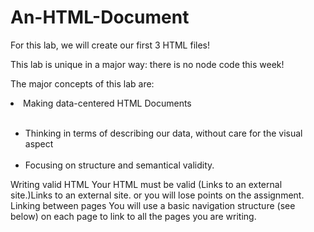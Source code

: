# An-HTML-Document

For this lab, we will create our first 3 HTML files!

This lab is unique in a major way: there is no node code this week!

The major concepts of this lab are:
<li>Making data-centered HTML Documents</li>
<ul>
  <li>Thinking in terms of describing our data, without care for the visual aspect</li>
  <li>Focusing on structure and semantical validity.</li>
</ul>
Writing valid HTML
Your HTML must be valid (Links to an external site.)Links to an external site. or you will lose points on the assignment.
Linking between pages
You will use a basic navigation structure (see below) on each page to link to all the pages you are writing.
